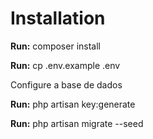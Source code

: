 <h1>Installation</h1>
<p><strong>Run:</strong> composer install</p>
<p><strong>Run:</strong> cp .env.example .env</p>
<p><strong></strong> Configure a base de dados</p>
<p><strong>Run:</strong> php artisan key:generate</p>
<p><strong>Run:</strong> php artisan migrate --seed</p>
